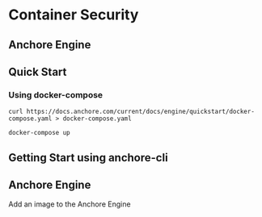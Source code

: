 # Container Security

## Anchore Engine

## Quick Start

### Using docker-compose

```
curl https://docs.anchore.com/current/docs/engine/quickstart/docker-compose.yaml > docker-compose.yaml
```

```
docker-compose up
```

## Getting Start using anchore-cli


## Anchore Engine

Add an image to the Anchore Engine

